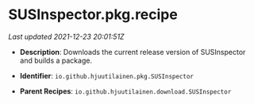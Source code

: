# SUSInspector.pkg.recipe

_Last updated 2021-12-23 20:01:51Z_

- **Description**: Downloads the current release version of SUSInspector and builds a package.

- **Identifier**: `io.github.hjuutilainen.pkg.SUSInspector`

- **Parent Recipes**: `io.github.hjuutilainen.download.SUSInspector`
